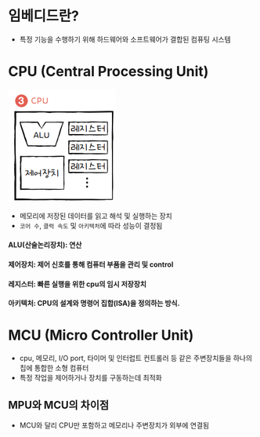 # 임베디드란?
- 특정 기능을 수행하기 위해 하드웨어와 소프트웨어가 결합된 컴퓨팅 시스템 

# CPU (Central Processing Unit)

![alt text](image.png)

- 메모리에 저장된 데이터를 읽고 해석 및 실행하는 장치
- `코어 수`, `클럭 속도` 및 `아키텍처`에 따라 성능이 결정됨

#### ALU(산술논리장치): 연산

#### 제어장치: 제어 신호를 통해 컴퓨터 부품을 관리 및 control

#### 레지스터: 빠른 실행을 위한 cpu의 임시 저장장치

#### 아키텍처: CPU의 설계와 명령어 집합(ISA)을 정의하는 방식.

# MCU (Micro Controller Unit)

- cpu, 메모리, I/O port, 타이머 및 인터럽트 컨트롤러 등 같은 주변장치들을 하나의 칩에 통합한 소형 컴퓨터
- 특정 작업을 제어하거나 장치를 구동하는데 최적화

## MPU와 MCU의 차이점
- MCU와 달리 CPU만 포함하고 메모리나 주변장치가 외부에 연결됨